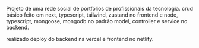 Projeto de uma rede social de portfólios de profissionais da tecnologia. crud básico feito em next, typescript, tailwind, zustand no frontend e node, typescript, mongoose, mongodb no padrão model, controller e service no backend.

realizado deploy do backend na vercel e frontend no netlify.
